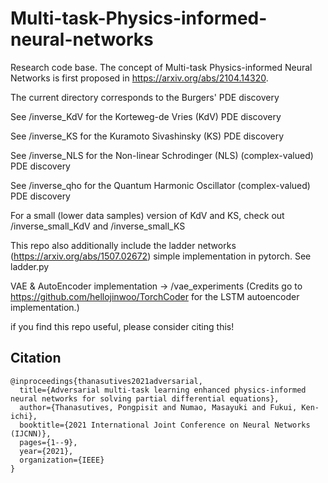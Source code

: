 # Multi-task-Physics-informed-neural-networks

Research code base. The concept of Multi-task Physics-informed Neural Networks is first proposed in https://arxiv.org/abs/2104.14320.

The current directory corresponds to the Burgers' PDE discovery

See /inverse_KdV for the Korteweg-de Vries (KdV) PDE discovery

See /inverse_KS for the Kuramoto Sivashinsky (KS) PDE discovery

See /inverse_NLS for the Non-linear Schrodinger (NLS) (complex-valued) PDE discovery

See /inverse_qho for the Quantum Harmonic Oscillator (complex-valued) PDE discovery

For a small (lower data samples) version of KdV and KS, check out /inverse_small_KdV and /inverse_small_KS

This repo also additionally include the ladder networks (https://arxiv.org/abs/1507.02672) simple implementation in pytorch. See ladder.py

VAE & AutoEncoder implementation -> /vae_experiments (Credits go to https://github.com/hellojinwoo/TorchCoder for the LSTM autoencoder implementation.)

if you find this repo useful, please consider citing this!

## Citation
```
@inproceedings{thanasutives2021adversarial,
  title={Adversarial multi-task learning enhanced physics-informed neural networks for solving partial differential equations},
  author={Thanasutives, Pongpisit and Numao, Masayuki and Fukui, Ken-ichi},
  booktitle={2021 International Joint Conference on Neural Networks (IJCNN)},
  pages={1--9},
  year={2021},
  organization={IEEE}
}
```
